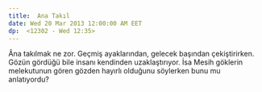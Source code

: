 ```yaml
---
title:  Ana Takıl
date: Wed 20 Mar 2013 12:00:00 AM EET 
dp:  <12302 - Wed 12:35>
---
```



Âna takılmak ne zor. Geçmiş ayaklarından, gelecek başından
çekiştirirken. Gözün gördüğü bile insanı kendinden
uzaklaştırıyor. İsa Mesih göklerin melekutunun gören gözden hayırlı
olduğunu söylerken bunu mu anlatıyordu?
